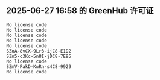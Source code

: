 ## 2025-06-27 16:58 的 GreenHub 许可证
```
No license code
No license code
No license code
No license code
No license code
SZoA-8vCX-9Lr3-ijC8-E1D2
SZn5-c3Kc-5n8I-jDC8-7E95
No license code
SZmV-PakD-KwRn-s4C8-9929
No license code
```
